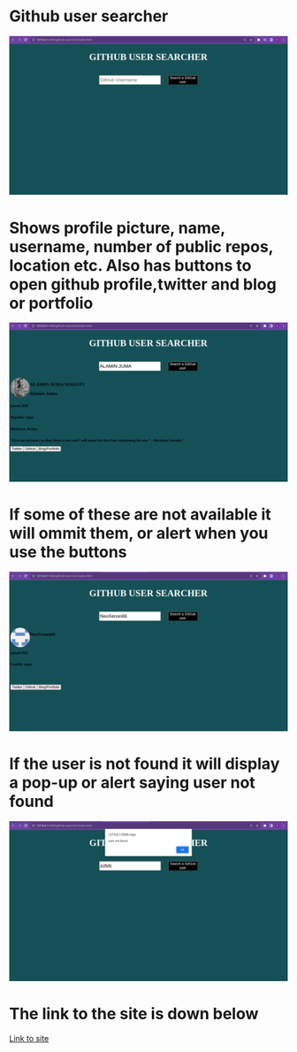 # Github user searcher
![](scr/display-pictures/searcher1.png)

# Shows profile picture, name, username, number of public repos, location etc. Also has buttons to open github profile,twitter and blog or portfolio
![](scr/display-pictures/searcher2.png)

# If some of these are not available it will ommit them, or alert when you use the buttons
![](scr/display-pictures/searcher3.png)

# If the user is not found it will display a pop-up or alert saying user not found
![](scr/display-pictures/searcher4.png)

# The link to the site is down below
<a href="https://neoxenon66.github.io/github-user-searcher/" target='_blank' rel="noopener noreferrer">Link to site</a>
